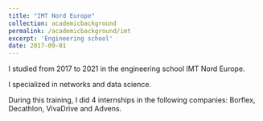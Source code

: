 ```yaml
---
title: "IMT Nord Europe"
collection: academicbackground
permalink: /academicbackground/imt
excerpt: 'Engineering school'
date: 2017-09-01
---
```

I studied from 2017 to 2021 in the engineering school IMT Nord Europe. 

I specialized in networks and data science. 

During this training, I did 4 internships in the following companies: Borflex, Decathlon, VivaDrive and Advens.